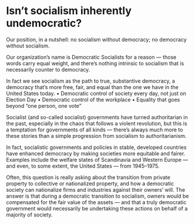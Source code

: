 Isn’t socialism inherently undemocratic?
========================================

Our position, in a nutshell: no socialism without democracy; no democracy without socialism.

Our organization’s name is Democratic Socialists for a reason — those words carry equal weight, and there’s nothing intrinsic to socialism that is necessarily counter to democracy.

In fact we see socialism as the path to true, substantive democracy, a democracy that’s more free, fair, and equal than the one we have in the United States today.
• Democratic control of society every day, not just on Election Day
• Democratic control of the workplace
• Equality that goes beyond “one person, one vote”

Socialist (and so-called socialist) governments have turned authoritarian in the past, especially in the chaos that follows a violent revolution, but this is a temptation for governments of all kinds — there’s always much more to these stories than a simple progression from socialism to authoritarianism.

In fact, socialistic governments and policies in stable, developed countries have enhanced democracy by making societies more equitable and fairer. Examples include the welfare states of Scandinavia and Western Europe — and even, to some extent, the United States — from 1945–1975.

Often, this question is really asking about the transition from private property to collective or nationalized property, and how a democratic society can nationalize firms and industries against their owners’ will. The answer is that during a democratic transition to socialism, owners would be compensated for the fair value of the assets — and that a truly democratic government would necessarily be undertaking these actions on behalf of a majority of society.
